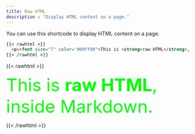 ```yaml
---
title: Raw HTML
description : "Display HTML content on a page."
---
```


You can use this shortcode to display HTML content on a page.

```markdown
{{< rawhtml >}} 
  <p><font size="7" color="#00ff00">This is <strong>raw HTML</strong>, inside Markdown.</font></p>
{{< /rawhtml >}}
```


{{< rawhtml >}} 
  <p><font size="7" color="#00ff00">This is <strong>raw HTML</strong>, inside Markdown.</font></p> 
{{< /rawhtml >}}
